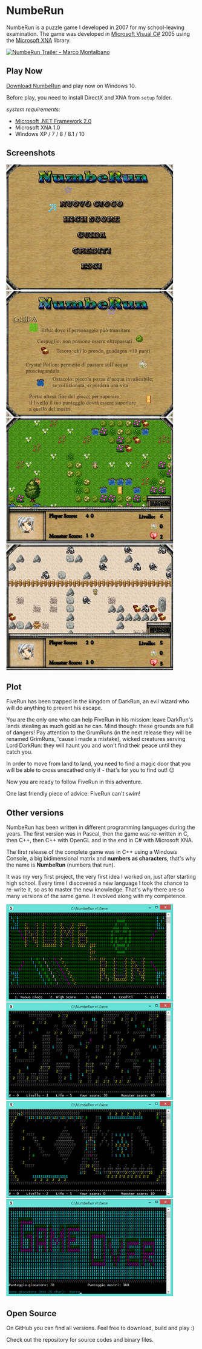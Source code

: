 NumbeRun
========

NumbeRun is a puzzle game I developed in 2007 for my school-leaving examination. The game was developed in [Microsoft Visual C#](http://www.visualstudio.com/) 2005 using the [Microsoft XNA](https://it.wikipedia.org/wiki/Microsoft_XNA) library.

[![NumbeRun Trailer - Marco Montalbano](https://ik.imagekit.io/marcomontalbano/tr:oi-youtube_play_2CggQdiSx.png/numberun_pl78r84gu.jpg)](https://www.youtube.com/watch?v=oRdzL2DX0yU "NumbeRun Trailer - Marco Montalbano")


Play Now
--------

[Download NumbeRun](https://github.com/marcomontalbano/numberun/releases/latest) and play now on Windows 10.

Before play, you need to install DirectX and XNA from `setup` folder.

_system requirements:_

- [Microsoft .NET Framework 2.0](http://www.microsoft.com/it-it/download/details.aspx?id=1639)
- Microsoft XNA 1.0
- Windows XP / 7 / 8 / 8.1 / 10


Screenshots
-----------

![NumbeRun v2 - menu](docs/assets/numberun_2__menu.jpg) ![NumbeRun v2 - guide](docs/assets/numberun_2__guide.jpg) ![NumbeRun v2 - game1](docs/assets/numberun_2__game1.jpg) ![NumbeRun v2 - game2](docs/assets/numberun_2__game2.jpg)


Plot
----

FiveRun has been trapped in the kingdom of DarkRun, an evil wizard who will do anything to prevent his escape.

You are the only one who can help FiveRun in his mission: leave DarkRun's lands stealing as much gold as he can. Mind though: these grounds are full of dangers! Pay attention to the GrumRuns (in the next release they will be renamed GrimRuns, 'cause I made a mistake), wicked creatures serving Lord DarkRun: they will haunt you and won't find their peace until they catch you.

In order to move from land to land, you need to find a magic door that you will be able to cross unscathed only if - that's for you to find out! :wink:

Now you are ready to follow FiveRun in this adventure.

One last friendly piece of advice: FiveRun can't swim!


Other versions
--------------

NumbeRun has been written in different programming languages during the years. The first version was in Pascal, then the game was re-written in C, then C++, then C++ with OpenGL and in the end in C# with Microsoft XNA.

The first release of the complete game was in C++ using a Windows Console, a big bidimensional matrix and **numbers as characters**, that's why the name is **NumbeRun** (numbers that run).

It was my very first project, the very first idea I worked on, just after starting high school. Every time I discovered a new language I took the chance to re-write it, so as to master the new knowledge. That's why there are so many versions of the same game. It evolved along with my competence.

![NumbeRun v1 - menu](docs/assets/numberun_1__menu.jpg) ![NumbeRun v1 - game 1](docs/assets/numberun_1__game1.jpg) ![NumbeRun v1 - game 2](docs/assets/numberun_1__game2.jpg) ![NumbeRun v1 - game over](docs/assets/numberun_1__gameover.jpg)


Open Source
-----------

On GitHub you can find all versions. Feel free to download, build and play :)

Check out the repository for source codes and binary files.
